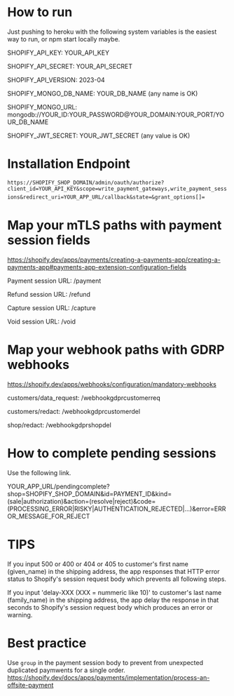 # How to run
Just pushing to heroku with the following system variables is the easiest way to run, or npm start locally maybe.

SHOPIFY_API_KEY:              YOUR_API_KEY

SHOPIFY_API_SECRET:           YOUR_API_SECRET

SHOPIFY_API_VERSION:          2023-04

SHOPIFY_MONGO_DB_NAME:        YOUR_DB_NAME (any name is OK)

SHOPIFY_MONGO_URL:            mongodb://YOUR_ID:YOUR_PASSWORD@YOUR_DOMAIN:YOUR_PORT/YOUR_DB_NAME

SHOPIFY_JWT_SECRET:           YOUR_JWT_SECRET (any value is OK)

# Installation Endpoint
`https://SHOPIFY_SHOP_DOMAIN/admin/oauth/authorize?client_id=YOUR_API_KEY&scope=write_payment_gateways,write_payment_sessions&redirect_uri=YOUR_APP_URL/callback&state=&grant_options[]=`　

# Map your mTLS paths with payment session fields
https://shopify.dev/apps/payments/creating-a-payments-app/creating-a-payments-app#payments-app-extension-configuration-fields

Payment session URL: /payment

Refund session URL: /refund

Capture session URL: /capture

Void session URL: /void

# Map your webhook paths with GDRP webhooks
https://shopify.dev/apps/webhooks/configuration/mandatory-webhooks

customers/data_request:  /webhookgdprcustomerreq

customers/redact:  /webhookgdprcustomerdel

shop/redact:  /webhookgdprshopdel

# How to complete pending sessions 
Use the following link.

YOUR_APP_URL/pendingcomplete?shop=SHOPIFY_SHOP_DOMAIN&id=PAYMENT_ID&kind=(sale|authorization)&action=(resolve|reject)&code=(PROCESSING_ERROR|RISKY|AUTHENTICATION_REJECTED|...)&error=ERROR_MESSAGE_FOR_REJECT

# TIPS
If you input 500 or 400 or 404 or 405 to customer's first name (given_name) in the shipping address, the app responses that HTTP error status to Shopify's session request body which prevents all following steps. 

If you input 'delay-XXX (XXX = nummeric like 10)' to customer's last name (family_name) in the shipping address, the app delay the response in that seconds to Shopify's session request body which produces an error or warning.

# Best practice
Use `group` in the payment session body to prevent from unexpected duplicated paymwents for a single order.
https://shopify.dev/docs/apps/payments/implementation/process-an-offsite-payment






